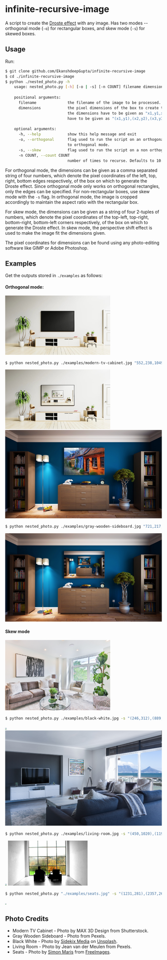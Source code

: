 # infinite-recursive-image
A script to create the [Droste effect](https://en.wikipedia.org/wiki/Droste_effect) with any image. Has two modes -- orthogonal mode (`-o`) for rectangular boxes, and skew mode (`-s`) for skewed boxes. 

## Usage

Run:

```bash
$ git clone github.com/EkanshdeepGupta/infinite-recursive-image
$ cd ./infinite-recursive-image
$ python ./nested_photo.py -h
    usage: nested_photo.py [-h] [-o | -s] [-n COUNT] filename dimensions

    positional arguments:
      filename              the filename of the image to be processed.
      dimensions            the pixel dimensions of the box to create the effect. In orthogonal mode,
                            the dimensions have to be given as "x1,y1,x2,y2". In skew mode, dimensions
                            have to be given as "(x1,y1),(x2,y2),(x3,y3),(x4,y4)"

    optional arguments:
      -h, --help            show this help message and exit
      -o, --orthogonal      flag used to run the script on an orthogonally rectangular box. Defaults
                            to orthogonal mode.
      -s, --skew            flag used to run the script on a non orthogonally rectangular box.
      -n COUNT, --count COUNT
                            number of times to recurse. Defaults to 10.
```

For orthogonal mode, the dimensions can be given as a comma separated string of four numbers, which denote the pixel coordinates of the left, top, right, bottom edges respectively, of the box on which to generate the Droste effect. Since orthogonal mode only works on orthogonal rectangles, only the edges can be specified. For non-rectangular boxes, use skew mode with the `-s` flag. In orthogonal mode, the image is cropped accordingly to maintain the aspect ratio with the rectangular box. 

For skew mode, the dimensions can be given as a string of four 2-tuples of numbers, which denote the pixel coordinates of the top-left, top-right, bottom-right, bottom-left corners respectively, of the box on which to generate the Droste effect. In skew mode, the perspective shift effect is used to make the image fit the dimensions given.

The pixel coordinates for dimensions can be found using any photo-editing software like GIMP or Adobe Photoshop.

## Examples

Get the outputs stored in `./examples` as follows:

#### Orthogonal mode:

<img src="examples/modern-tv-cabinet.jpg" alt="test.webp" style="zoom:33%;" />

```bash
$ python nested_photo.py ./examples/modern-tv-cabinet.jpg "552,238,1049,540"
```

<img src="examples/modern-tv-cabinet-output.png" alt="test-output" style="zoom: 33%;" />

<img src="examples/gray-wooden-sideboard.jpg" alt="living-room-tv" style="zoom:80%;" />

```bash
$ python nested_photo.py ./examples/gray-wooden-sideboard.jpg "721,217,1217,550"
```
<img src="examples/gray-wooden-sideboard-output.png" alt="living-room-tv" style="zoom:80%;" />

#### Skew mode

<img src="examples/black-white.jpg" style="zoom: 33%;" />

```bash
$ python nested_photo.py ./examples/black-white.jpg -s "(246,312),(889,456),(887,826),(250,839)"
```
<img src="examples/black-white-output.png" style="zoom:33%;" />

<img src="examples/living-room.jpg" style="zoom: 50%;" />

```bash
$ python nested_photo.py ./examples/living-room.jpg -s "(450,1020),(1196,1036),(1197,1430),(449,1476)"
```
<img src="examples/living-room-output.png" style="zoom:33%;" />

<img src="examples/seats.jpg" style="zoom: 25%;" />

```bash
$ python nested_photo.py "./examples/seats.jpg" -s "(1231,281),(2357,265),(2367,1009), (1244,1025)"
```
<img src="examples/seats-output.png" style="zoom:25%;" />

## Photo Credits

* Modern TV Cabinet - Photo by MAX 3D Design from Shutterstock.
* Gray Wooden Sideboard - Photo from Pexels.
* Black White - Photo by [Sidekix Media](https://unsplash.com/@sidekix?utm_source=unsplash&utm_medium=referral&utm_content=creditCopyText) on [Unsplash](https://unsplash.com/s/photos/living-room?utm_source=unsplash&utm_medium=referral&utm_content=creditCopyText).
* Living Room - Photo by Jean van der Meulen from Pexels.
* Seats - Photo by <a href="https://freeimages.com/photographer/mrmaris-50513">Simon Maris</a> from <a href="https://freeimages.com">FreeImages</a>.
